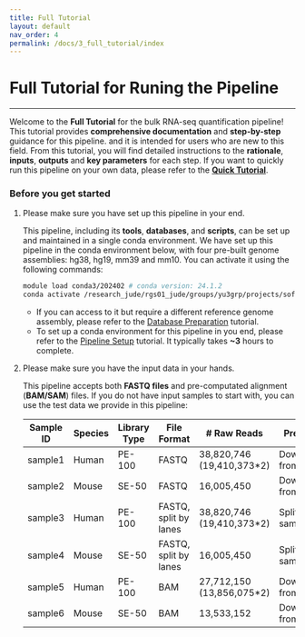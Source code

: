 ```yaml
---
title: Full Tutorial
layout: default
nav_order: 4
permalink: /docs/3_full_tutorial/index
---
```


# Full Tutorial for Runing the Pipeline

---

Welcome to the **Full Tutorial** for the bulk RNA-seq quantification pipeline! This tutorial provides **comprehensive documentation** and **step-by-step** guidance for this pipeline. and it is intended for users who are new to this field. From this tutorial, you will find detailed instructions to the **rationale**, **inputs**, **outputs** and **key parameters** for each step. If you want to quickly run this pipeline on your own data, please refer to the [**Quick Tutorial**](https://jyyulab.github.io/bulkRNAseq_quantification_pipeline/docs/2_quick_tutorial/quick_tutorial).

### Before you get started

1. Please make sure you have set up this pipeline in your end.

   This pipeline, including its **tools**, **databases**, and **scripts**, can be set up and maintained in a single conda environment. We have set up this pipeline in the conda environment below, with four pre-built genome assemblies: hg38, hg19, mm39 and mm10. You can activate it using the following commands:

   ``` bash
   module load conda3/202402 # conda version: 24.1.2
   conda activate /research_jude/rgs01_jude/groups/yu3grp/projects/software_JY/yu3grp/conda_env/bulkRNAseq_2025 # change it to your conda environment accordingly
   ```

   - If you can access to it but require a different reference genome assembly, please refer to the [Database Preparation](https://jyyulab.github.io/bulkRNAseq_quantification_pipeline/docs/1_pipeline_setup/2_database.html) tutorial.
   - To set up a conda environment for this pipeline in you end, please refer to the [Pipeline Setup](https://jyyulab.github.io/bulkRNAseq_quantification_pipeline/docs/pipeline_setup/index) tutorial. It typically takes **~3** hours to complete.

2. Please make sure you have the input data in your hands.

   This pipeline accepts both **FASTQ files** and pre-computated alignment (**BAM/SAM**) files. If you do not have input samples to start with, you can use the test data we provide in this pipeline:

   | Sample ID | Species | Library Type | File Format           | # Raw Reads               | Preparation                |
   | --------- | ------- | ------------ | --------------------- | ------------------------- | -------------------------- |
   | sample1   | Human   | PE-100       | FASTQ                 | 38,820,746 (19,410,373*2) | Downsampled from real data |
   | sample2   | Mouse   | SE-50        | FASTQ                 | 16,005,450                | Downsampled from real data |
   | sample3   | Human   | PE-100       | FASTQ, split by lanes | 38,820,746 (19,410,373*2) | Split from sample1         |
   | sample4   | Mouse   | SE-50        | FASTQ, split by lanes | 16,005,450                | Split from sample2         |
   | sample5   | Human   | PE-100       | BAM                   | 27,712,150 (13,856,075*2) | Downsampled from real data |
   | sample6   | Mouse   | SE-50        | BAM                   | 13,533,152                | Downsampled from real data |
   
   

